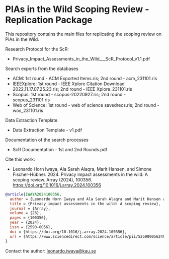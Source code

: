 # PIAs in the Wild Scoping Review - Replication Package
This repository contains the main files for replicating the scoping review on PIAs in the Wild.

Research Protocol for the ScR:
- Privacy_Impact_Assessments_in_the_Wild___ScR_Protocol_v1.1.pdf

Search exports from the databases
- ACM: 1st round - ACM Exported Items.ris; 2nd round - acm_231101.ris
- IEEEXplore: 1st round - IEEE Xplore Citation Download 2022.11.17.07.25.23.ris; 2nd round - IEEE Xplore_231101.ris
- Scopus: 1st round - scopus-20220927.ris; 2nd round - scopus_231101.ris
- Web of Science: 1st round - web of science savedrecs.ris; 2nd round - wos_231101.ris

Data Extraction Template
- Data Extraction Template - v1.pdf

Documentation of the search processes
- ScR Documentation - 1st and 2nd Rounds.pdf

Cite this work:
- Leonardo Horn Iwaya, Ala Sarah Alaqra, Marit Hansen, and Simone Fischer-Hübner. 2024. Privacy impact assessments in the wild: A scoping review. Array (2024), 100356. https://doi.org/10.1016/j.array.2024.100356

```Bibtex
@article{IWAYA2024100356,
  author = {Leonardo Horn Iwaya and Ala Sarah Alaqra and Marit Hansen and Simone Fischer-Hübner},
  title = {Privacy impact assessments in the wild: A scoping review},
  journal = {Array},
  volume = {23},
  pages = {100356},
  year = {2024},
  issn = {2590-0056},
  doi = {https://doi.org/10.1016/j.array.2024.100356},
  url = {https://www.sciencedirect.com/science/article/pii/S2590005624000225},
}
```

Contact the author: leonardo.iwaya@kau.se
